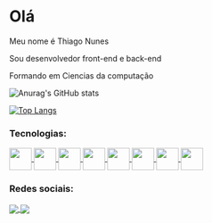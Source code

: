  # Olá

<p>Meu nome é Thiago Nunes<p>

Sou desenvolvedor front-end e back-end

Formando em Ciencias da computação
  

 ![Anurag's GitHub stats](https://github-readme-stats.vercel.app/api?username=Thiago3600&count_private=true)
 
 [![Top Langs](https://github-readme-stats.vercel.app/api/top-langs/?username=Thiago3600&layout=compact)](https://github.com/Thiago3600/github-readme-stats)

 
<div>
 <h3>Tecnologias:</h3>
 <a href="https://developer.mozilla.org/pt-BR/docs/Web/HTML">
  <img align="center" width="40" height="40" src="https://cdn.jsdelivr.net/gh/devicons/devicon/icons/html5/html5-original.svg" />
 </a>
 <a href="https://developer.mozilla.org/pt-BR/docs/Web/CSS">
  <img align="center" width="40" height="40" src="https://cdn.jsdelivr.net/gh/devicons/devicon/icons/css3/css3-original-wordmark.svg" />
 </a>
 <a href="https://developer.mozilla.org/pt-BR/docs/Web/JavaScript">
  <img align="center" width="40" height="40" src="https://cdn.jsdelivr.net/gh/devicons/devicon/icons/javascript/javascript-original.svg" />
 </a>
 <a href="https://reactnative.dev/">
  <img align="center" width="40" height="40" src="https://cdn.jsdelivr.net/gh/devicons/devicon/icons/react/react-original.svg" />
 </a>
 <a href="https://developer.android.com/studio">
  <img align="center" width="40" height="40" src="https://cdn.jsdelivr.net/gh/devicons/devicon/icons/android/android-plain-wordmark.svg" />
 </a>
 <a href="https://www.java.com/pt-BR/">
  <img align="center" width="40" height="40" src="https://cdn.jsdelivr.net/gh/devicons/devicon/icons/java/java-original-wordmark.svg" />
 </a>
 <a href="https://www.cplusplus.com/">
  <img align="center" width="40" height="40" src="https://cdn.jsdelivr.net/gh/devicons/devicon/icons/cplusplus/cplusplus-original.svg" />
 </a>
 <a href="https://www.arduino.cc/">
  <img align="center" width="40" height="40" src="https://cdn.jsdelivr.net/gh/devicons/devicon/icons/arduino/arduino-original-wordmark.svg" />
 </a>
</div>

 
 
<div>
 <h3>Redes sociais:</h3>
 <a href="https://www.linkedin.com/in/thiago-nunes-sousa-32a101160/">
  <img align="center" src="https://img.shields.io/badge/LinkedIn-0077B5?style=for-the-badge&logo=linkedin&logoColor=white" />
 </a>
 <a href="https://www.instagram.com/thiago.nunes.2718/">
  <img align="center" src="https://img.shields.io/badge/Instagram-E4405F?style=for-the-badge&logo=instagram&logoColor=white" />
 </a>
</div>



<!---
Thiago3600/Thiago3600 is a ✨ special ✨ repository because its `README.md` (this file) appears on your GitHub profile.
You can click the Preview link to take a look at your changes.
--->
